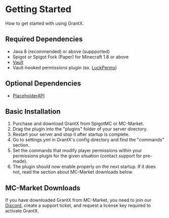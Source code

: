# Getting Started
How to get started with using GrantX.

## Required Dependencies
* Java 8 (recommended) or above (suppported)
* Spigot or Spigot Fork (Paper) for Minecraft 1.8 or above
* [Vault](https://dev.bukkit.org/projects/vault)
* Vault-hooked permissions plugin (ex. [LuckPerms](https://www.spigotmc.org/resources/luckperms.28140/))

## Optional Dependencies
* [PlaceholderAPI](https://www.spigotmc.org/resources/placeholderapi.6245/)

## Basic Installation
1. Purchase and download GrantX from SpigotMC or MC-Market.
2. Drag the plugin into the "plugins" folder of your server directory.
3. Restart your server and stop it after startup is complete.
5. Go to settings.yml in GrantX's config directory and find the "commands" section.
6. Set the commands that modify player permissions within your permissions plugin for the given situation (contact support for pre-made).
8. The plugin should now enable properly on the next startup. If it does not, read the section about MC-Market downloads below.

## MC-Market Downloads
If you have downloaded GrantX from MC-Market, you need to join our [Discord](https://demeng.dev/discord), create a support ticket, and request a license key required to activate GrantX.
